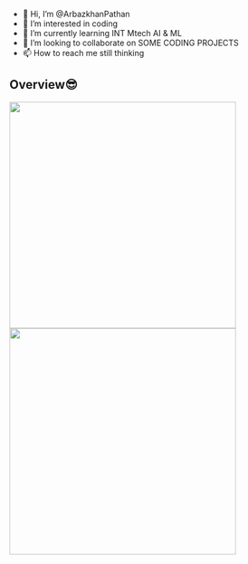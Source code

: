 - 👋 Hi, I’m @ArbazkhanPathan
- 👀 I’m interested in coding
- 🌱 I’m currently learning INT Mtech AI & ML
- 💞️ I’m looking to collaborate on SOME CODING PROJECTS
- 📫 How to reach me still thinking



## Overview😎

<p>
  <a href="#"><img src="https://github-readme-stats.vercel.app/api?username=ArbazkhanPathan&count_private=true&show_icons=true&theme=dark" width="400"></a> 
  <a href="#"><img src="https://github-readme-streak-stats.herokuapp.com/?user=ArbazkhanPathan&count_private=true&show_icons=true&theme=dark" width="400"></a>
</p>

<!---
ArbazkhanPathan/ArbazkhanPathan is a ✨ special ✨ repository because its `README.md` (this file) appears on your GitHub profile.
You can click the Preview link to take a look at your changes.
--->
